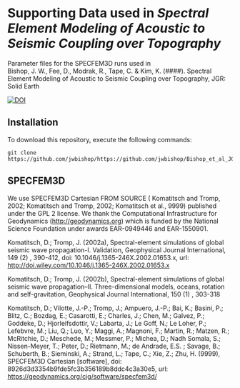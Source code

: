 Supporting Data used in *Spectral Element Modeling of Acoustic to Seismic Coupling over Topography*
===========================================================

Parameter files for the SPECFEM3D runs used in
<br />
Bishop, J. W., Fee, D., Modrak, R., Tape, C. & Kim, K. (####). Spectral Element Modeling of Acoustic to Seismic Coupling over Topography, JGR: Solid Earth

[![DOI](https://zenodo.org/badge/435504620.svg)](https://zenodo.org/badge/latestdoi/435504620)

Installation
------------
To download this repository, execute the following commands:

```
git clone https://github.com/jwbishop/https://github.com/jwbishop/Bishop_et_al_JGR_Spectral_Element_Modeling_of_Acoustic_to_Seismic_Coupling_over_Topography.git
```

SPECFEM3D
---------------------
We use SPECFEM3D Cartesian FROM SOURCE ( Komatitsch and Tromp, 2002; Komatitsch and Tromp, 2002; Komatitsch et al., 9999) published under the GPL 2 license. We thank the Computational Infrastructure for Geodynamics (http://geodynamics.org) which is funded by the National Science Foundation under awards EAR-0949446 and EAR-1550901.

Komatitsch, D.; Tromp, J. (2002a), Spectral-element simulations of global seismic wave propagation-I. Validation, Geophysical Journal International, 149 (2) , 390-412, doi: 10.1046/j.1365-246X.2002.01653.x, url: http://doi.wiley.com/10.1046/j.1365-246X.2002.01653.x

Komatitsch, D.; Tromp, J. (2002b), Spectral-element simulations of global seismic wave propagation–II. Three-dimensional models, oceans, rotation and self-gravitation, Geophysical Journal International, 150 (1) , 303-318

Komatitsch, D.; Vilotte, J.-P.; Tromp, J.; Ampuero, J.-P.; Bai, K.; Basini, P.; Blitz, C.; Bozdag, E.; Casarotti, E.; Charles, J.; Chen, M.; Galvez, P.; Goddeke, D.; Hjorleifsdottir, V.; Labarta, J.; Le Goff, N.; Le Loher, P.; Lefebvre, M.; Liu, Q.; Luo, Y.; Maggi, A.; Magnoni, F.; Martin, R.; Matzen, R.; McRitchie, D.; Meschede, M.; Messmer, P.; Michea, D.; Nadh Somala, S.; Nissen-Meyer, T.; Peter, D.; Rietmann, M.; de Andrade, E.S. ; Savage, B.; Schuberth, B.; Sieminski, A.; Strand, L.; Tape, C.; Xie, Z.; Zhu, H. (9999), SPECFEM3D Cartesian [software], doi: 8926d3d3354b9fde5fc3b356189b8ddc4c3a30e5, url: https://geodynamics.org/cig/software/specfem3d/
